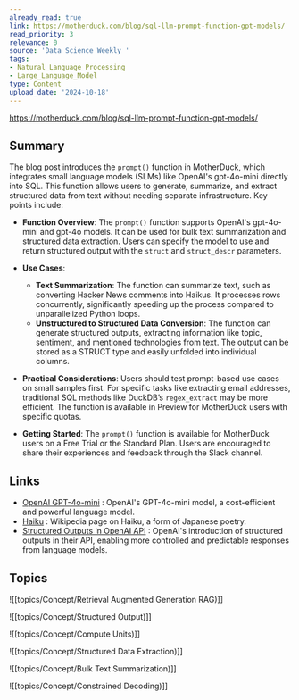 ```yaml
---
already_read: true
link: https://motherduck.com/blog/sql-llm-prompt-function-gpt-models/
read_priority: 3
relevance: 0
source: 'Data Science Weekly '
tags:
- Natural_Language_Processing
- Large_Language_Model
type: Content
upload_date: '2024-10-18'
---
```


https://motherduck.com/blog/sql-llm-prompt-function-gpt-models/
## Summary

The blog post introduces the `prompt()` function in MotherDuck, which integrates small language models (SLMs) like OpenAI's gpt-4o-mini directly into SQL. This function allows users to generate, summarize, and extract structured data from text without needing separate infrastructure. Key points include:

- **Function Overview**: The `prompt()` function supports OpenAI's gpt-4o-mini and gpt-4o models. It can be used for bulk text summarization and structured data extraction. Users can specify the model to use and return structured output with the `struct` and `struct_descr` parameters.

- **Use Cases**:
  - **Text Summarization**: The function can summarize text, such as converting Hacker News comments into Haikus. It processes rows concurrently, significantly speeding up the process compared to unparallelized Python loops.
  - **Unstructured to Structured Data Conversion**: The function can generate structured outputs, extracting information like topic, sentiment, and mentioned technologies from text. The output can be stored as a STRUCT type and easily unfolded into individual columns.

- **Practical Considerations**: Users should test prompt-based use cases on small samples first. For specific tasks like extracting email addresses, traditional SQL methods like DuckDB’s `regex_extract` may be more efficient. The function is available in Preview for MotherDuck users with specific quotas.

- **Getting Started**: The `prompt()` function is available for MotherDuck users on a Free Trial or the Standard Plan. Users are encouraged to share their experiences and feedback through the Slack channel.
## Links

- [OpenAI GPT-4o-mini](https://openai.com/index/gpt-4o-mini-advancing-cost-efficient-intelligence/) : OpenAI's GPT-4o-mini model, a cost-efficient and powerful language model.
- [Haiku](https://en.wikipedia.org/wiki/Haiku) : Wikipedia page on Haiku, a form of Japanese poetry.
- [Structured Outputs in OpenAI API](https://openai.com/index/introducing-structured-outputs-in-the-api/) : OpenAI's introduction of structured outputs in their API, enabling more controlled and predictable responses from language models.

## Topics

![[topics/Concept/Retrieval Augmented Generation RAG)]]

![[topics/Concept/Structured Output)]]

![[topics/Concept/Compute Units)]]

![[topics/Concept/Structured Data Extraction)]]

![[topics/Concept/Bulk Text Summarization)]]

![[topics/Concept/Constrained Decoding)]]